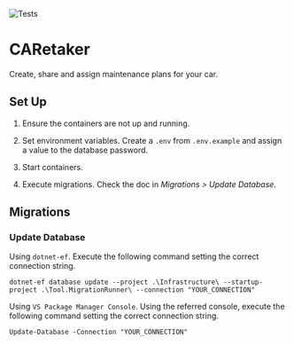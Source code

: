 ﻿![Tests](https://github.com/phantomarko/CARetaker/actions/workflows/tests.yml/badge.svg?branch=master)

CARetaker
=========

Create, share and assign maintenance plans for your car.

## Set Up

1. Ensure the containers are not up and running.

2. Set environment variables. Create a `.env` from `.env.example` and assign a value to the database password.

3. Start containers.

4. Execute migrations. Check the doc in *Migrations > Update Database*.

## Migrations

### Update Database

Using `dotnet-ef`. Execute the following command setting the correct connection string.

```console
dotnet-ef database update --project .\Infrastructure\ --startup-project .\Tool.MigrationRunner\ --connection "YOUR_CONNECTION"
```

Using `VS Package Manager Console`. Using the referred console, execute the following command setting the correct connection string.

```console
Update-Database -Connection "YOUR_CONNECTION"
```